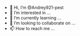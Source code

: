 - 👋 Hi, I’m @Andrey921-pest
- 👀 I’m interested in ...
- 🌱 I’m currently learning ...
- 💞️ I’m looking to collaborate on ...
- 📫 How to reach me ...

<!---
Andrey921-pest/Andrey921-pest is a ✨ special ✨ repository because its `README.md` (this file) appears on your GitHub profile.
You can click the Preview link to take a look at your changes.
--->
